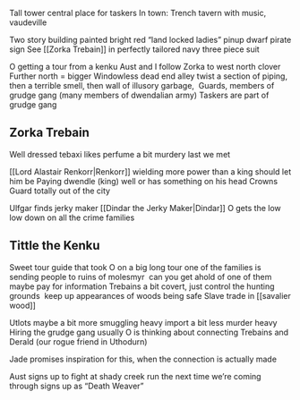 Tall tower
central place for taskers
In town: Trench
tavern with music, vaudeville

Two story building painted bright red “land locked ladies”
pinup dwarf pirate sign
See [[Zorka Trebain]] in perfectly tailored navy three piece suit

O getting a tour from a kenku
Aust and I follow Zorka to west north clover
Further north = bigger
Windowless dead end alley
twist a section of piping, then a terrible smell, then wall of illusory garbage, 
Guards, members of grudge gang (many members of dwendalian army)
Taskers are part of grudge gang
## Zorka Trebain
Well dressed tebaxi
likes perfume
a bit murdery last we met

[[Lord Alastair Renkorr|Renkorr]]
wielding more power than a king should let him be
Paying dwendle (king) well
or has something on his head
Crowns Guard totally out of the city


Ulfgar finds jerky maker [[Dindar the Jerky Maker|Dindar]]
O gets the low low down on all the crime families
## Tittle the Kenku
Sweet tour guide that took O on a big long tour
one of the families is sending people to ruins of molesmyr 
can you get ahold of one of them maybe pay for information
	Trebains
a bit covert, just control the hunting grounds 
keep up appearances of woods being safe
Slave trade in [[savalier wood]]

Utlots
	maybe a bit more smuggling heavy
	import
	a bit less murder heavy
	Hiring the grudge gang usually
O is thinking about connecting Trebains and Derald (our rogue friend in Uthodurn)

Jade promises inspiration for this, when the connection is actually made

Aust signs up to fight at shady creek run the next time we’re coming through
	signs up as “Death Weaver”